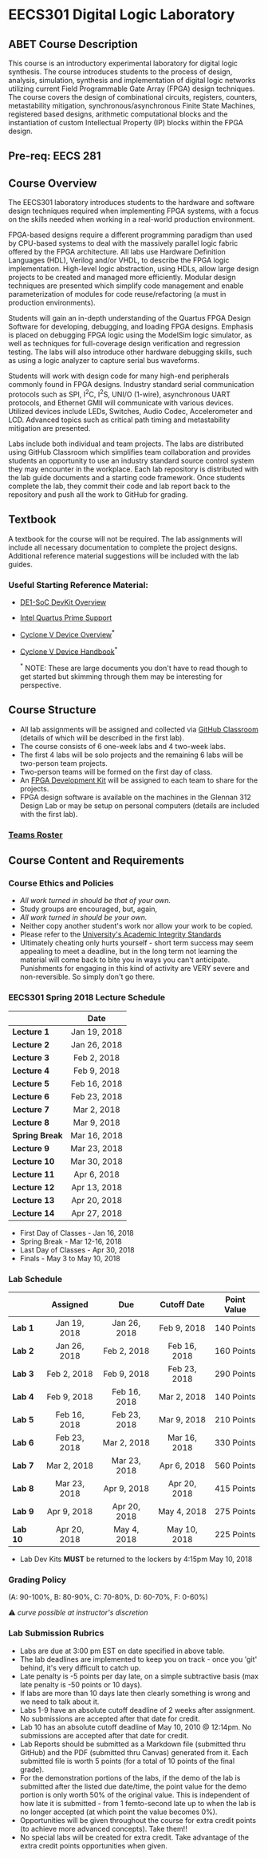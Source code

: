 # EECS301 Digital Logic Laboratory

## ABET Course Description

This course is an introductory experimental laboratory for digital logic synthesis. The course introduces students to the process of design, analysis, simulation, synthesis and implementation of digital logic networks utilizing current Field Programmable Gate Array (FPGA) design techniques. The course covers the design of combinational circuits, registers, counters, metastability mitigation, synchronous/asynchronous Finite State Machines, registered based designs, arithmetic computational blocks and the instantiation of custom Intellectual Property (IP) blocks within the FPGA design. 

## Pre-req: EECS 281

## Course Overview

The EECS301 laboratory introduces students to the hardware and software design techniques required when implementing FPGA systems, with a focus on the skills needed when working in a real-world production environment.

FPGA-based designs require a different programming paradigm than used by CPU-based systems to deal with the massively parallel logic fabric offered by the FPGA architecture.  All labs use Hardware Definition Languages (HDL), Verilog and/or VHDL, to describe the FPGA logic implementation.  High-level logic abstraction, using HDLs, allow large design projects to be created and managed more efficiently.  Modular design techniques are presented which simplify code management and enable parameterization of modules for code reuse/refactoring (a must in production environments).

Students will gain an in-depth understanding of the Quartus FPGA Design Software  for developing, debugging, and loading FPGA designs.  Emphasis is placed on debugging FPGA logic using the ModelSim logic simulator, as well as techniques for full-coverage design verification and regression testing.  The labs will also introduce other hardware debugging skills, such as using a logic analyzer to capture serial bus waveforms.

Students will work with design code for many high-end peripherals commonly found in FPGA designs.  Industry standard serial communication protocols such as SPI, I<sup>2</sup>C, I<sup>2</sup>S, UNI/O (1-wire), asynchronous UART protocols, and Ethernet GMII will communicate with various devices.  Utilized devices include LEDs, Switches, Audio Codec, Accelerometer and LCD.  Advanced topics such as critical path timing and metastability mitigation are presented.

Labs include both individual and team projects.  The labs are distributed using GitHub Classroom which simplifies team collaboration and provides students an opportunity to use an industry standard source control system they may encounter in the workplace.  Each lab repository is distributed with the lab guide documents and a starting code framework. Once students complete the lab, they commit their code and lab report back to the repository and push all the work to GitHub for grading.

## Textbook

A textbook for the course will not be required.  The lab assignments will include all necessary documentation to complete the project designs.  Additional reference material suggestions will be included with the lab guides.

### Useful Starting Reference Material:

* [DE1-SoC DevKit Overview](DE1-SoC/README.md)
* [Intel Quartus Prime Support](https://www.altera.com/products/design-software/fpga-design/quartus-prime/support.html)
* [Cyclone V Device Overview](https://www.altera.com/documentation/sam1403480548153.html)<sup>*</sup>
* [Cyclone V Device Handbook](https://www.altera.com/documentation/sam1403481100977.html)<sup>*</sup>

	<sup>*</sup> NOTE: These are large documents you don't have to read though to get started but skimming through them may be interesting for perspective.

## Course Structure

* All lab assignments will be assigned and collected via [GitHub Classroom](https://github.com) (details of which will be described in the first lab).
* The course consists of 6 one-week labs and 4 two-week labs.
* The first 4 labs will be solo projects and the remaining 6 labs will be two-person team projects.
* Two-person teams will be formed on the first day of class.
* An [FPGA Development Kit](http://www.terasic.com.tw/cgi-bin/page/archive.pl?Language=English&No=836) will be assigned to each team to share for the projects.
* FPGA design software is available on the machines in the Glennan 312 Design Lab or may be setup on personal computers (details are included with the first lab).

### [Teams Roster](EECS301_S18_TeamRoster.md)

## Course Content and Requirements

### Course Ethics and Policies

* _All work turned in should be that of your own._
* Study groups are encouraged, but, again,
* _All work turned in should be your own._
* Neither copy another student's work nor allow your work to be copied.
* Please refer to the [University's Academic Integrity Standards](http://www.case.edu/provost/ugstudies/acintegrity.htm)
* Ultimately cheating only hurts yourself - short term success may seem appealing to meet a deadline, but in the long term not learning the material will come back to bite you in ways you can't anticipate.   Punishments for engaging in this kind of activity are VERY severe and non-reversible.  So simply don't go there.

### EECS301 Spring 2018 Lecture Schedule

|                  |     Date     |
|------------------|:------------:|
| **Lecture 1**    | Jan 19, 2018 |
| **Lecture 2**    | Jan 26, 2018 |
| **Lecture 3**    | Feb  2, 2018 |
| **Lecture 4**    | Feb  9, 2018 |
| **Lecture 5**    | Feb 16, 2018 |
| **Lecture 6**    | Feb 23, 2018 |
| **Lecture 7**    | Mar  2, 2018 |
| **Lecture 8**    | Mar  9, 2018 |
| **Spring Break** | Mar 16, 2018 |
| **Lecture 9**    | Mar 23, 2018 |
| **Lecture 10**   | Mar 30, 2018 |
| **Lecture 11**   | Apr  6, 2018 |
| **Lecture 12**   | Apr 13, 2018 |
| **Lecture 13**   | Apr 20, 2018 |
| **Lecture 14**   | Apr 27, 2018 |

* First Day of Classes - Jan 16, 2018
* Spring Break - Mar 12-16, 2018
* Last Day of Classes - Apr 30, 2018
* Finals - May 3 to May 10, 2018

### Lab Schedule

|            |   Assigned   |      Due     |  Cutoff Date |  Point Value |
|------------|:------------:|:------------:|:------------:|:------------:|
| **Lab 1**  | Jan 19, 2018 | Jan 26, 2018 | Feb  9, 2018 |  140 Points  |
| **Lab 2**  | Jan 26, 2018 | Feb  2, 2018 | Feb 16, 2018 |  160 Points  |
| **Lab 3**  | Feb  2, 2018 | Feb  9, 2018 | Feb 23, 2018 |  290 Points  |
| **Lab 4**  | Feb  9, 2018 | Feb 16, 2018 | Mar  2, 2018 |  140 Points  |
| **Lab 5**  | Feb 16, 2018 | Feb 23, 2018 | Mar  9, 2018 |  210 Points  |
| **Lab 6**  | Feb 23, 2018 | Mar  2, 2018 | Mar 16, 2018 |  330 Points  |
| **Lab 7**  | Mar  2, 2018 | Mar 23, 2018 | Apr  6, 2018 |  560 Points  |
| **Lab 8**  | Mar 23, 2018 | Apr  9, 2018 | Apr 20, 2018 |  415 Points  |
| **Lab 9**  | Apr  9, 2018 | Apr 20, 2018 | May  4, 2018 |  275 Points  |
| **Lab 10** | Apr 20, 2018 | May  4, 2018 | May 10, 2018 |  225 Points  |

* Lab Dev Kits **MUST** be returned to the lockers by 4:15pm May 10, 2018

### Grading Policy

(A: 90-100%, B: 80-90%, C: 70-80%, D: 60-70%, F: 0-60%)  

:warning: _curve possible at instructor's discretion_


### Lab Submission Rubrics

* Labs are due at 3:00 pm EST on date specified in above table.
* The lab deadlines are implemented to keep you on track - once you 'git' behind, it's very difficult to catch up.
* Late penalty is -5 points per day late, on a simple subtractive basis (max late penalty is -50 points or 10 days).
* If labs are more than 10 days late then clearly something is wrong and we need to talk about it.
* Labs 1-9 have an absolute cutoff deadline of 2 weeks after assignment.  No submissions are accepted after that date for credit.
* Lab 10 has an absolute cutoff deadline of May 10, 2010 @ 12:14pm.  No submissions are accepted after that date for credit.
* Lab Reports should be submitted as a Markdown file (submitted thru GitHub) and the PDF (submitted thru Canvas) generated from it. Each submitted file is worth 5 points (for a total of 10 points of the final grade).
* For the demonstration portions of the labs, if the demo of the lab is submitted after the listed due date/time, the point value for the demo portion is only worth 50% of the original value. This is independent of how late it is submitted - from 1 femto-second late up to when the lab is no longer accepted (at which point the value becomes 0%).
* Opportunities will be given throughout the course for extra credit points (to achieve more advanced concepts).  Take them!!
* No special labs will be created for extra credit.  Take advantage of the extra credit points opportunities when given.
